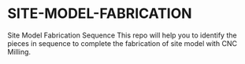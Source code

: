 # SITE-MODEL-FABRICATION
Site Model Fabrication Sequence
This repo will help you to identify the pieces in sequence to complete the fabrication of site model with CNC Milling.
